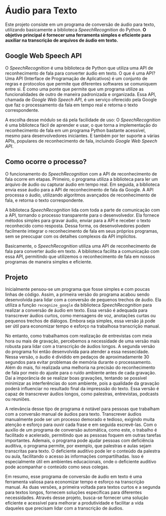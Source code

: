 # Áudio para Texto

   <p> Este projeto consiste em um programa de conversão de áudio para texto, utilizando basicamente a biblioteca <em>SpeechRecognition</em> do Python. <strong>O objetivo principal é fornecer uma ferramenta simples e eficiente para auxiliar na transcrição de arquivos de áudio em texto.</strong>
   
   ## Google Web Speech API

   O <em>SpeechRecognition</em> é uma biblioteca de Python que utiliza uma API de reconhecimento de fala para converter áudio em texto. O que é uma API? Uma API (Interface de Programação de Aplicativos) é um conjunto de regras e protocolos que permite que diferentes softwares se comuniquem entre si. É como uma ponte que permite que um programa utilize as funcionalidades de outro de maneira padronizada e organizada. Essa API, chamada de <em>Google Web Speech API</em>, é um serviço oferecido pela Google que faz o processamento da fala em tempo real e retorna o texto correspondente.
   
   A escolha desse módulo se dá pela facilidade de uso: O <em>SpeechRecognition</em> é uma biblioteca fácil de aprender e usar, o que torna a implementação do reconhecimento de fala em um programa Python bastante acessível, mesmo para desenvolvedores iniciantes. E também por ter suporte a várias APIs, populares de reconhecimento de fala, incluindo <em>Google Web Speech API</em>.

   ## Como ocorre o processo?
   
   O funcionamento do <em>SpeechRecognition</em> com a API de reconhecimento de fala ocorre em etapas. Primeiro, o programa utiliza a biblioteca para ler um arquivo de áudio ou capturar áudio em tempo real. Em seguida, a biblioteca envia esse áudio para a API de reconhecimento de fala da Google. A API processa o áudio, utilizando algoritmos avançados de reconhecimento de fala, e retorna o texto correspondente.

   A biblioteca <em>SpeechRecognition</em> lida com toda a parte de comunicação com a API, tornando o processo transparente para o desenvolvedor. Ela fornece métodos simples para gravar áudio, enviar para a API e receber o texto reconhecido como resposta. Dessa forma, os desenvolvedores podem facilmente integrar o reconhecimento de fala em seus próprios programas, sem se preocupar com os detalhes complexos da API implícitos.

   Basicamente, o <em>SpeechRecognition</em> utiliza uma API de reconhecimento de fala para converter áudio em texto. A biblioteca facilita a comunicação com essa API, permitindo que utilizemos o reconhecimento de fala em nossos programas de maneira simples e eficiente.
   
   ## Projeto
   
   Inicialmente pensou-se um programa que fosse simples e com poucas linhas de código. Assim, a primeira versão do programa acabou sendo desenvolvida para lidar com a conversão de pequenos trechos de áudio. Ela utiliza a função `recognize_google` da biblioteca <em>SpeechRecognition</em> para realizar a conversão de áudio em texto. Essa versão é adequada para transcrever áudios curtos, como mensagens de voz, anotações curtas ou pequenos trechos de diálogos. Embora seja simples, essa versão já pode ser útil para economizar tempo e esforço na trabalhosa transcrição manual.

   No entanto, como trabalhamos com realização de entrevistas com meia hora ou mais de gravação, percebemos a necessidade de uma versão mais robusta para lidar com a transcrição de áudios longos. A segunda versão do programa foi então desenvolvida para atender a essa nessecidade. Nessa versão, o áudio é dividido em pedaços de aproximadamente 30 segundos para evitar problemas de memória durante o processamento. Além do mais, foi realizada uma melhoria na precisão do reconhecimento de fala por meio do ajuste para o ruído ambiente antes de cada gravação. Daí a imporância de se realizar boas gravações, tentando se possível minimizar as interferências do som ambiente, pois a qualidade da gravação poderá influenciar no resultado final da impresssão do texto. Essa versão é capaz de transcrever áudios longos, como palestras, entrevistas, podcasts ou reuniões.

   A relevância desse tipo de programa é notável para pessoas que trabalham com a conversão manual de áudios para texto. Transcrever áudios manualmente pode ser um processo demorado e tedioso, exigindo muita atenção e esforço para ouvir cada frase e em seguida escrevê-las. Com o auxílio de um programa de conversão automática, como este, o trabalho é facilitado e acelerado, permitindo que as pessoas foquem em outras tarefas importantes. Ademais, o programa pode ajudar pessoas com deficiência auditiva, o programa permite, por exemplo, que palestras e aulas sejam transcritas para texto. O deficiente auditivo pode ler o conteúdo da palestra ou aula, facilitando o acesso às informações compartilhadas. Isso é especialmente útil em ambientes educacionais, onde o deficiente auditivo pode acompanhar o conteúdo como seus colegas.

   Em resumo, esse programa de conversão de áudio em texto é uma ferramenta valiosa para economizar tempo e esforço na transcrição manual. As duas versões, a primeira voltada para textos curtos e a segunda para textos longos, fornecem soluções específicas para diferentes necessidades. Através desse projeto, busca-se fornecer uma solução eficiente e acessível para melhorar a produtividade e facilitar a vida daqueles que precisam lidar com a transcrição de áudios.</p>


